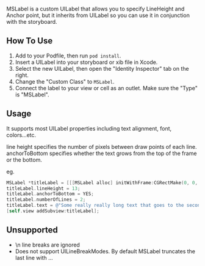 MSLabel is a custom UILabel that allows you to specify LineHeight and Anchor
point, but it inherits from UILabel so you can use it in conjunction with the
storyboard.

How To Use
----------
1. Add to your Podfile, then run `pod install`.
1. Insert a UILabel into your storyboard or xib file in Xcode.
2. Select the new UILabel, then open the "Identity Inspector" tab on the right.
3. Change the "Custom Class" to `MSLabel`.
4. Connect the label to your view or cell as an outlet. Make sure the "Type" is
"MSLabel".

Usage
-----
It supports most UILabel properties including text alignment, font, colors...etc.

line height specifies the number of pixels between draw points of each line.
anchorToBottom specifies whether the text grows from the top of the frame or the bottom.

eg.
```objective-c
MSLabel *titleLabel = [[[MSLabel alloc] initWithFrame:CGRectMake(0, 0, 100, 50)] autorelease];
titleLabel.lineHeight = 13;
titleLabel.anchorToBottom = YES;
titleLabel.numberOfLines = 2;
titleLabel.text = @"Some really really long text that goes to the second line";
[self.view addSubview:titleLabel];
```

Unsupported
-----------
- \n line breaks are ignored
- Does not support UILineBreakModes. By default MSLabel truncates the last line with ...
